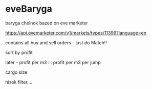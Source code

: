 # eveBaryga
baryga chelnok  bazed on eve marketer


https://api.evemarketer.com/v1/markets/types/11399?language=en

contains all buy and sell orders - just do Match!!

sort by profit

later - 
profit per m3 ::: 
profit per m3 per jump

cargo size

hisek filter....


